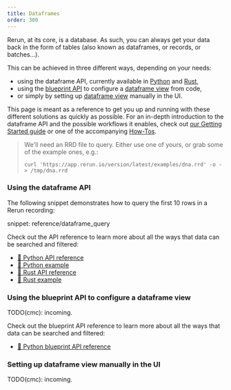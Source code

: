 ```yaml
---
title: Dataframes
order: 300
---
```


Rerun, at its core, is a database. As such, you can always get your data back in the form of tables (also known as dataframes, or records, or batches...).

This can be achieved in three different ways, depending on your needs:
* using the dataframe API, currently available in [Python](https://ref.rerun.io/docs/python/stable/common/dataframe/) and [Rust](https://docs.rs/crate/rerun/latest),
* using the [blueprint API](../concepts/blueprint) to configure a [dataframe view](types/views/dataframe_view) from code,
* or simply by setting up [dataframe view](types/views/dataframe_view) manually in the UI.

This page is meant as a reference to get you up and running with these different solutions as quickly as possible.
For an in-depth introduction to the dataframe API and the possible workflows it enables, check out [our Getting Started guide](../getting-started/data-out) or one of the accompanying [How-Tos](../howto/dataframe-api).


> We'll need an RRD file to query. Either use one of yours, or grab some of the example ones, e.g.:
> ```
> curl 'https://app.rerun.io/version/latest/examples/dna.rrd' -o - > /tmp/dna.rrd
> ```

### Using the dataframe API

The following snippet demonstrates how to query the first 10 rows in a Rerun recording:

snippet: reference/dataframe_query

Check out the API reference to learn more about all the ways that data can be searched and filtered:
* [🐍 Python API reference](https://ref.rerun.io/docs/python/stable/common/dataframe/)
* [🐍 Python example](https://github.com/rerun-io/rerun/blob/124be04fb1a5695d50813860903f575010bf5bc7/examples/python/dataframe_query/dataframe_query.py)
* [🦀 Rust API reference](https://docs.rs/crate/rerun/latest)
* [🦀 Rust example](https://github.com/rerun-io/rerun/blob/124be04fb1a5695d50813860903f575010bf5bc7/examples/rust/dataframe_query/src/main.rs)


### Using the blueprint API to configure a dataframe view

TODO(cmc): incoming.

Check out the blueprint API reference to learn more about all the ways that data can be searched and filtered:
* [🐍 Python blueprint API reference](https://ref.rerun.io/docs/python/latest/common/blueprint_apis/)


### Setting up dataframe view manually in the UI

TODO(cmc): incoming.
